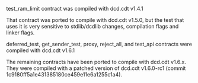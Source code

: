 test_ram_limit contract was compiled with dcd.cdt v1.4.1

That contract was ported to compile with dcd.cdt v1.5.0, but the test that uses it is very sensitive to stdlib/dcdlib changes, compilation flags and linker flags.

deferred_test, get_sender_test, proxy, reject_all, and test_api contracts were compiled with dcd.cdt v1.6.1

The remaining contracts have been ported to compile with dcd.cdt v1.6.x. They were compiled with a patched version of dcd.cdt v1.6.0-rc1 (commit 1c9180ff5a1e431385180ce459e11e6a1255c1a4).
